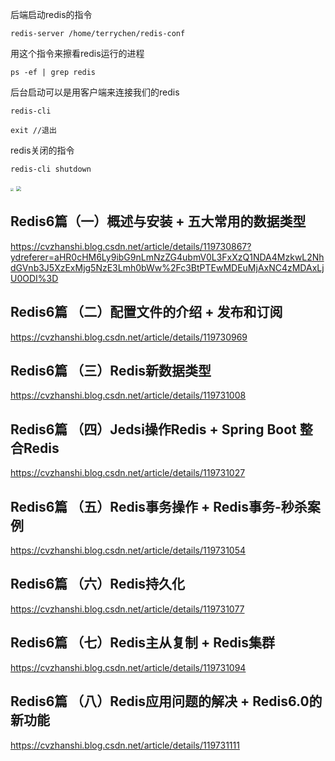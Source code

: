 后端启动redis的指令

```shell
redis-server /home/terrychen/redis-conf
```

用这个指令来擦看redis运行的进程

```
ps -ef | grep redis
```

后台启动可以是用客户端来连接我们的redis

```
redis-cli
```

```
exit //退出
```

redis关闭的指令

```
redis-cli shutdown
```



<img src="D:/%E4%BD%A0%E5%A5%BDJava/1-17104206954911.png" style="zoom:33%;" />

<img src="D:/%E4%BD%A0%E5%A5%BDJava/2-17104207550893.png" style="zoom: 50%;" />





## Redis6篇（一）概述与安装 + 五大常用的数据类型

https://cvzhanshi.blog.csdn.net/article/details/119730867?ydreferer=aHR0cHM6Ly9ibG9nLmNzZG4ubmV0L3FxXzQ1NDA4MzkwL2NhdGVnb3J5XzExMjg5NzE3Lmh0bWw%2Fc3BtPTEwMDEuMjAxNC4zMDAxLjU0ODI%3D



## Redis6篇 （二）配置文件的介绍 + 发布和订阅

https://cvzhanshi.blog.csdn.net/article/details/119730969



## Redis6篇 （三）Redis新数据类型

https://cvzhanshi.blog.csdn.net/article/details/119731008



## Redis6篇 （四）Jedsi操作Redis + Spring Boot 整合Redis

https://cvzhanshi.blog.csdn.net/article/details/119731027



## Redis6篇 （五）Redis事务操作 + Redis事务-秒杀案例

https://cvzhanshi.blog.csdn.net/article/details/119731054



## Redis6篇 （六）Redis持久化

https://cvzhanshi.blog.csdn.net/article/details/119731077



## Redis6篇 （七）Redis主从复制 + Redis集群

https://cvzhanshi.blog.csdn.net/article/details/119731094



## Redis6篇 （八）Redis应用问题的解决 + Redis6.0的新功能

https://cvzhanshi.blog.csdn.net/article/details/119731111









